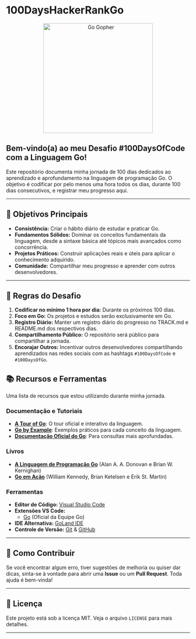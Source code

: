 # 100DaysHackerRankGo

<p align="center">
  <img src="https://blog.golang.org/gopher/gopher.png" width="300" alt="Go Gopher">
</p>

## Bem-vindo(a) ao meu Desafio #100DaysOfCode com a Linguagem Go!

Este repositório documenta minha jornada de 100 dias dedicados ao aprendizado e aprofundamento na linguagem de programação Go. O objetivo é codificar por pelo menos uma hora todos os dias, durante 100 dias consecutivos, e registrar meu progresso aqui.

---

## 🎯 Objetivos Principais

-   **Consistência:** Criar o hábito diário de estudar e praticar Go.
-   **Fundamentos Sólidos:** Dominar os conceitos fundamentais da linguagem, desde a sintaxe básica até tópicos mais avançados como concorrência.
-   **Projetos Práticos:** Construir aplicações reais e úteis para aplicar o conhecimento adquirido.
-   **Comunidade:** Compartilhar meu progresso e aprender com outros desenvolvedores.

---

## 📜 Regras do Desafio

1.  **Codificar no mínimo 1 hora por dia:** Durante os próximos 100 dias.
2.  **Foco em Go:** Os projetos e estudos serão exclusivamente em Go.
3.  **Registro Diário:** Manter um registro diário do progresso no TRACK.md e README.md dos respectivos dias.
4.  **Compartilhamento Público:** O repositório será público para compartilhar a jornada.
5.  **Encorajar Outros:** Incentivar outros desenvolvedores compartilhando aprendizados nas redes sociais com as hashtags `#100DaysOfCode` e `#100DaysOfGo`.



## 📚 Recursos e Ferramentas

Uma lista de recursos que estou utilizando durante minha jornada.

### Documentação e Tutoriais

-   [**A Tour of Go**](https://go.dev/tour/): O tour oficial e interativo da linguagem.
-   [**Go by Example**](https://gobyexample.com/): Exemplos práticos para cada conceito da linguagem.
-   [**Documentação Oficial do Go**](https://go.dev/doc/): Para consultas mais aprofundadas.

### Livros

-   [**A Linguagem de Programação Go**](https://a.co/d/eG0v3nE) (Alan A. A. Donovan e Brian W. Kernighan)
-   [**Go em Ação**](https://www.amazon.com.br/Go-A%C3%A7%C3%A3o-William-Kennedy/dp/8575225439) (William Kennedy, Brian Ketelsen e Erik St. Martin)

### Ferramentas

-   **Editor de Código:** [Visual Studio Code](https://code.visualstudio.com/)
-   **Extensões VS Code:**
    -   [Go](https://marketplace.visualstudio.com/items?itemName=golang.Go) (Oficial da Equipe Go)
-   **IDE Alternativa:** [GoLand IDE](https://www.jetbrains.com/go/)
-   **Controle de Versão:** [Git](https://git-scm.com/) & [GitHub](https://github.com/)

---

## 🤝 Como Contribuir

Se você encontrar algum erro, tiver sugestões de melhoria ou quiser dar dicas, sinta-se à vontade para abrir uma **Issue** ou um **Pull Request**. Toda ajuda é bem-vinda!

---

## 📄 Licença

Este projeto está sob a licença MIT. Veja o arquivo `LICENSE` para mais detalhes.

---
